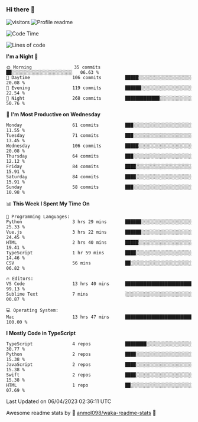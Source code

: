 ### Hi there 👋  
![visitors](https://visitor-badge.laobi.icu/badge?page_id=leverglowh) ![Profile readme](https://github.com/leverglowh/leverglowh/workflows/Profile%20readme/badge.svg?branch=master)

<!--START_SECTION:waka-->
![Code Time](http://img.shields.io/badge/Code%20Time-2%2C018%20hrs%2034%20mins-blue)

![Lines of code](https://img.shields.io/badge/From%20Hello%20World%20I%27ve%20Written-193.6%20thousand%20lines%20of%20code-blue)

**I'm a Night 🦉** 

```text
🌞 Morning                35 commits          ██░░░░░░░░░░░░░░░░░░░░░░░   06.63 % 
🌆 Daytime                106 commits         █████░░░░░░░░░░░░░░░░░░░░   20.08 % 
🌃 Evening                119 commits         ██████░░░░░░░░░░░░░░░░░░░   22.54 % 
🌙 Night                  268 commits         █████████████░░░░░░░░░░░░   50.76 % 
```
📅 **I'm Most Productive on Wednesday** 

```text
Monday                   61 commits          ███░░░░░░░░░░░░░░░░░░░░░░   11.55 % 
Tuesday                  71 commits          ███░░░░░░░░░░░░░░░░░░░░░░   13.45 % 
Wednesday                106 commits         █████░░░░░░░░░░░░░░░░░░░░   20.08 % 
Thursday                 64 commits          ███░░░░░░░░░░░░░░░░░░░░░░   12.12 % 
Friday                   84 commits          ████░░░░░░░░░░░░░░░░░░░░░   15.91 % 
Saturday                 84 commits          ████░░░░░░░░░░░░░░░░░░░░░   15.91 % 
Sunday                   58 commits          ███░░░░░░░░░░░░░░░░░░░░░░   10.98 % 
```


📊 **This Week I Spent My Time On** 

```text
💬 Programming Languages: 
Python                   3 hrs 29 mins       ██████░░░░░░░░░░░░░░░░░░░   25.33 % 
Vue.js                   3 hrs 22 mins       ██████░░░░░░░░░░░░░░░░░░░   24.45 % 
HTML                     2 hrs 40 mins       █████░░░░░░░░░░░░░░░░░░░░   19.41 % 
TypeScript               1 hr 59 mins        ████░░░░░░░░░░░░░░░░░░░░░   14.46 % 
CSV                      56 mins             ██░░░░░░░░░░░░░░░░░░░░░░░   06.82 % 

🔥 Editors: 
VS Code                  13 hrs 40 mins      █████████████████████████   99.13 % 
Sublime Text             7 mins              ░░░░░░░░░░░░░░░░░░░░░░░░░   00.87 % 

💻 Operating System: 
Mac                      13 hrs 47 mins      █████████████████████████   100.00 % 
```

**I Mostly Code in TypeScript** 

```text
TypeScript               4 repos             ████████░░░░░░░░░░░░░░░░░   30.77 % 
Python                   2 repos             ████░░░░░░░░░░░░░░░░░░░░░   15.38 % 
JavaScript               2 repos             ████░░░░░░░░░░░░░░░░░░░░░   15.38 % 
Swift                    2 repos             ████░░░░░░░░░░░░░░░░░░░░░   15.38 % 
HTML                     1 repo              ██░░░░░░░░░░░░░░░░░░░░░░░   07.69 % 
```




 Last Updated on 06/04/2023 02:36:11 UTC
<!--END_SECTION:waka-->


Awesome readme stats by :star2: [anmol098/waka-readme-stats](https://github.com/anmol098/waka-readme-stats) :star2:
